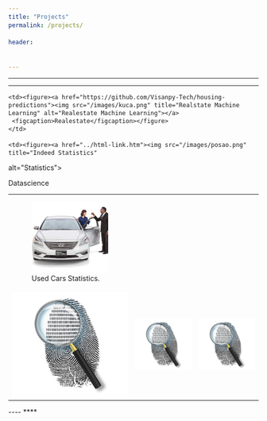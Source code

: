 ```yaml
---
title: "Projects"
permalink: /projects/

header:
 

---
```

----
****
<table>
  <tr>
    <td><figure><a href="https://github.com/Visanpy-Tech/cars"><img src="/images/cars_sales.png" title="Used Cars Statistics Code Repository" alt="Statistics"></a>
     <figcaption>Used Cars Statistics.</figcaption></figure>
    </td>

    <td><figure><a href="https://github.com/Visanpy-Tech/housing-predictions"><img src="/images/kuca.png" title="Realstate Machine Learning" alt="Realestate Machine Learning"></a>
     <figcaption>Realestate</figcaption></figure>
    </td>
    
    <td><figure><a href="../html-link.htm"><img src="/images/posao.png" title="Indeed Statistics" 
alt="Statistics"></a>
     <figcaption>Datascience</figcaption></figure>
    </td>
    
    
  </tr>
  <tr>
   <td><a href="../html-link.htm"><img src="/images/placeholder.png" title="White flower" alt="Flower"></a></td>
    <td><a href="../html-link.htm"><img src="/images/placeholder.png"  title="White flower" alt="Flower"></a></td>
    <td><a href="../html-link.htm"><img src="/images/placeholder.png"  title="White flower" alt="Flower"></a></td>
  </tr>
</table>
----
****
